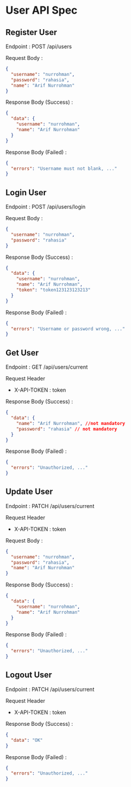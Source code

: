 # User API Spec

## Register User

Endpoint : POST /api/users

Request Body :

```json
{
  "username": "nurrohman",
  "password": "rahasia",
  "name": "Arif Nurrohman"
}
```

Response Body (Success) :

```json
{
  "data": {
    "username": "nurrohman",
    "name": "Arif Nurrohman"
  }
}
```

Response Body (Failed) :

```json
{
  "errors": "Username must not blank, ..."
}
```

## Login User

Endpoint : POST /api/users/login

Request Body :

```json
{
  "username": "nurrohman",
  "password": "rahasia"
}
```

Response Body (Success) :

```json
{
  "data": {
    "username": "nurrohman",
    "name": "Arif Nurrohman",
    "token": "token123123123213"
  }
}
```

Response Body (Failed) :

```json
{
  "errors": "Username or password wrong, ..."
}
```

## Get User

Endpoint : GET /api/users/current

Request Header

- X-API-TOKEN : token

Response Body (Success) :

```json
{
  "data": {
    "name": "Arif Nurrohman", //not mandatory
    "password": "rahasia" // not mandatory
  }
}
```

Response Body (Failed) :

```json
{
  "errors": "Unauthorized, ..."
}
```

## Update User

Endpoint : PATCH /api/users/current

Request Header

- X-API-TOKEN : token

Request Body :

```json
{
  "username": "nurrohman",
  "password": "rahasia",
  "name": "Arif Nurrohman"
}
```

Response Body (Success) :

```json
{
  "data": {
    "username": "nurrohman",
    "name": "Arif Nurrohman"
  }
}
```

Response Body (Failed) :

```json
{
  "errors": "Unauthorized, ..."
}
```

## Logout User

Endpoint : PATCH /api/users/current

Request Header

- X-API-TOKEN : token

Response Body (Success) :

```json
{
  "data": "OK"
}
```

Response Body (Failed) :

```json
{
  "errors": "Unauthorized, ..."
}
```
